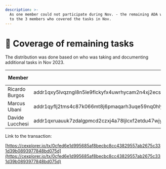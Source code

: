 ```yaml
---
description: >-
  As one member could not participate during Nov. - the remaining ADA was split
  to the 3 members who covered the tasks in Nov.
---
```


# 🦄 Coverage of remaining tasks

The distribution was done based on who was taking and documenting additional tasks in Nov 2023.

| Member          | Address                                                                                                 | Amount in ADA |
| --------------- | ------------------------------------------------------------------------------------------------------- | :-----------: |
| Ricardo Burgos  | addr1qxy5lvqzngl8n5le9flckyfx4uwrhycam2n4xj2ecs298vaqfa3ryeggjyxsr3afdevzcx7gt7yvhde69xlr498rfwtqv0xaqu |     84.38     |
| Marcus Ubani    | addr1qyflj2tms4c87k066mt8j6pmaqarh3uqe59nq0hly0rhdpa72nppkzyc0zdth2cm6q8a2v6jd9y8qqdnd05w2cgkxm5stqsgkk |     325.46    |
| Davide Lucchesi | addr1qxruauuk7zdalgpmcd2czxj4a78ljlcxf2etdu47wjytmaf7qe8q04zrre08yqzzqxk3n329hrnd8hpg8pxffupg97wqrh5fly |     36.16     |

Link to the transaction:

[https://cexplorer.io/tx/0cfed6e1d995685af8becbc8cc43829557ab2675c331d39b0893977848bd075d](https://cexplorer.io/tx/0cfed6e1d995685af8becbc8cc43829557ab2675c331d39b0893977848bd075d)

